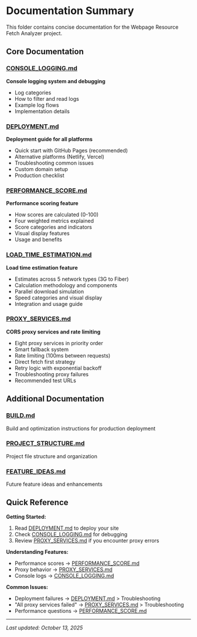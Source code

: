 # Documentation Summary

This folder contains concise documentation for the Webpage Resource Fetch Analyzer project.

## Core Documentation

### [CONSOLE_LOGGING.md](CONSOLE_LOGGING.md)
**Console logging system and debugging**
- Log categories
- How to filter and read logs
- Example log flows
- Implementation details

### [DEPLOYMENT.md](DEPLOYMENT.md)
**Deployment guide for all platforms**
- Quick start with GitHub Pages (recommended)
- Alternative platforms (Netlify, Vercel)
- Troubleshooting common issues
- Custom domain setup
- Production checklist

### [PERFORMANCE_SCORE.md](PERFORMANCE_SCORE.md)
**Performance scoring feature**
- How scores are calculated (0-100)
- Four weighted metrics explained
- Score categories and indicators
- Visual display features
- Usage and benefits

### [LOAD_TIME_ESTIMATION.md](LOAD_TIME_ESTIMATION.md)
**Load time estimation feature**
- Estimates across 5 network types (3G to Fiber)
- Calculation methodology and components
- Parallel download simulation
- Speed categories and visual display
- Integration and usage guide

### [PROXY_SERVICES.md](PROXY_SERVICES.md)
**CORS proxy services and rate limiting**
- Eight proxy services in priority order
- Smart fallback system
- Rate limiting (100ms between requests)
- Direct fetch first strategy
- Retry logic with exponential backoff
- Troubleshooting proxy failures
- Recommended test URLs

## Additional Documentation

### [BUILD.md](BUILD.md)
Build and optimization instructions for production deployment

### [PROJECT_STRUCTURE.md](PROJECT_STRUCTURE.md)
Project file structure and organization

### [FEATURE_IDEAS.md](FEATURE_IDEAS.md)
Future feature ideas and enhancements

## Quick Reference

**Getting Started:**
1. Read [DEPLOYMENT.md](DEPLOYMENT.md) to deploy your site
2. Check [CONSOLE_LOGGING.md](CONSOLE_LOGGING.md) for debugging
3. Review [PROXY_SERVICES.md](PROXY_SERVICES.md) if you encounter proxy errors

**Understanding Features:**
- Performance scores → [PERFORMANCE_SCORE.md](PERFORMANCE_SCORE.md)
- Proxy behavior → [PROXY_SERVICES.md](PROXY_SERVICES.md)
- Console logs → [CONSOLE_LOGGING.md](CONSOLE_LOGGING.md)

**Common Issues:**
- Deployment failures → [DEPLOYMENT.md](DEPLOYMENT.md) > Troubleshooting
- "All proxy services failed" → [PROXY_SERVICES.md](PROXY_SERVICES.md) > Troubleshooting
- Performance questions → [PERFORMANCE_SCORE.md](PERFORMANCE_SCORE.md)

---

*Last updated: October 13, 2025*

